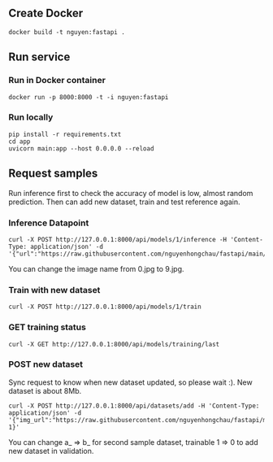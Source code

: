 ## Create Docker
```console
docker build -t nguyen:fastapi .
```
## Run service
### Run in Docker container
```console
docker run -p 8000:8000 -t -i nguyen:fastapi
```
### Run locally 
```console
pip install -r requirements.txt
cd app
uvicorn main:app --host 0.0.0.0 --reload
```
## Request samples
Run inference first to check the accuracy of model is low, almost random prediction. Then can add new dataset, train and test reference again.
### Inference Datapoint
```console
curl -X POST http://127.0.0.1:8000/api/models/1/inference -H 'Content-Type: application/json' -d '{"url":"https://raw.githubusercontent.com/nguyenhongchau/fastapi/main/data/datapoint/0.jpg"}'
```
You can change the image name from 0.jpg to 9.jpg. 
### Train with new dataset
```console
curl -X POST http://127.0.0.1:8000/api/models/1/train
```
### GET training status
```console
curl -X GET http://127.0.0.1:8000/api/models/training/last
```

### POST new dataset
Sync request to know when new dataset updated, so please wait :). New dataset is about 8Mb.
```console
curl -X POST http://127.0.0.1:8000/api/datasets/add -H 'Content-Type: application/json' -d '{"img_url":"https://raw.githubusercontent.com/nguyenhongchau/fastapi/main/data/dataset/a_images","label_url":"https://raw.githubusercontent.com/nguyenhongchau/fastapi/main/data/dataset/a_labels","trainable": 1}'
```
You can change a_ => b_ for second sample dataset, trainable 1 => 0 to add new dataset in validation.